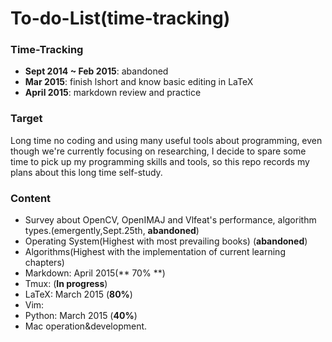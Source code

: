 To-do-List(time-tracking)
==========

### **Time-Tracking**

- **Sept 2014 ~ Feb 2015**: abandoned
- **Mar 2015**: finish lshort and know basic editing in LaTeX
- **April 2015**: markdown review and practice

### **Target**

Long time no coding and using many useful tools about programming, even though we're currently focusing on researching, I decide to spare some time to pick up my programming skills and tools, so this repo records my plans about this long time self-study.


### **Content**

- Survey about OpenCV, OpenIMAJ and Vlfeat's performance, algorithm types.(emergently,Sept.25th, **abandoned**)
- Operating System(Highest with most prevailing books) (**abandoned**)
- Algorithms(Highest with the implementation of current learning chapters)
- Markdown: April 2015(** 70% **)
- Tmux: (**In progress**)
- LaTeX: March 2015 (**80%**)
- Vim:
- Python: March 2015 (**40%**)
- Mac operation&development.


